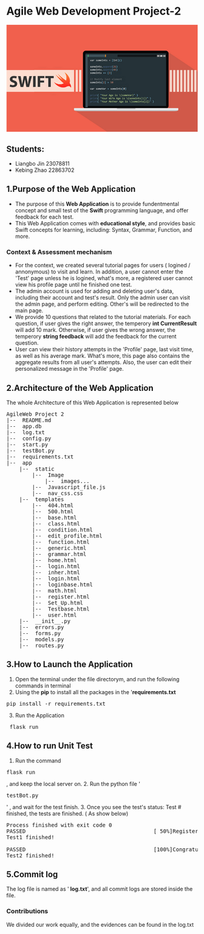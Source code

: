 # Agile Web Development Project-2

![image info](./app/static/Image/swift_icoon.png)
## Students:
- Liangbo Jin  23078811
- Kebing Zhao  22863702

## 1.Purpose of the Web Application
- The purpose of this <b>Web Application</b> is to provide fundentmental concept and small test of the <b>Swift</b> programming 
language, and offer feedback for each test. 
- This Web Application comes with <b>educational style</b>, and provides basic Swift concepts for learning, including: Syntax, Grammar, Function, and more.   

### Context & Assessment mechanism
- For the context, we created several tutorial pages for users ( logined / annonymous) to visit and learn. In addition, a user cannot enter the 'Test' page unless he is logined, what's more, a registered user cannot view his profile page until he finished one test.
- The admin account is used for adding and deleting user's data, including their account and test's result. Only the admin user can visit the admin page, and perform editing. Other's will be redirected to the main page.
- We provide 10 questions that related to the tutorial materials. For each question, if user gives the right answer, the temperory <b>int CurrentResult</b> will add 10 mark. Otherwise, if user gives the wrong answer, the temperory <b>string feedback</b> will add the feedback for the current question.
- User can view their history attempts in the 'Profile' page, last visit time, as well as his average mark. What's more, this page also contains the aggregate results from all user's attempts. Also, the user can edit their personalized message in the 'Profile' page.




## 2.Architecture of the Web Application
The whole Architecture of this Web Application is represented below
<pre>
AgileWeb Project 2
|--  README.md
|--  app.db
|--  log.txt
|--  config.py
|--  start.py
|--  testBot.py
|--  requirements.txt
|--  app
    |--  static
        |--  Image
            |--  images...
        |--  Javascript_file.js
        |--  nav_css.css
    |--  templates
        |--  404.html
        |--  500.html
        |--  base.html
        |--  class.html
        |--  condition.html
        |--  edit_profile.html
        |--  function.html
        |--  generic.html
        |--  grammar.html
        |--  home.html
        |--  login.html
        |--  inher.html
        |--  login.html
        |--  loginbase.html
        |--  math.html
        |--  register.html
        |--  Set_Up.html
        |--  Testbase.html
        |--  user.html
    |--  __init__.py
    |--  errors.py
    |--  forms.py
    |--  models.py
    |--  routes.py
</pre>

## 3.How to Launch the Application
1. Open the terminal under the file directorym, and run the following commands in terminal
2. Using the <b>pip</b> to install all the packages in the '<b>requirements.txt</b>
<pre>pip install -r requirements.txt</pre>
3. Run the Application
<pre> flask run </pre>

## 4.How to run Unit Test
1. Run the command
<pre>flask run</pre>
, and keep the local server on.
2. Run the python file
'<pre>testBot.py</pre>'
, and wait for the test finish.
3. Once you see the test's status: Test # finished, the tests are finished. ( As show below)
<pre>
Process finished with exit code 0
PASSED                                        [ 50%]Register Here ! 
Test1 finished!

PASSED                                        [100%]Congratulation!!! 
Test2 finished!
</pre>

## 5.Commit log
The log file is named as  '<b> log.txt</b>', and all commit logs are stored inside the file.

### Contributions
We divided our work equally, and the evidences can be found in the log.txt
